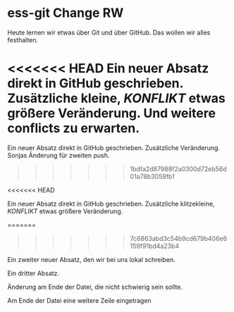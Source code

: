 # ess-git Change RW

Heute lernen wir etwas über Git und über GitHub.
Das wollen wir alles festhalten.

<<<<<<< HEAD
Ein neuer Absatz direkt in GitHub geschrieben. Zusätzliche kleine, _KONFLIKT_ etwas größere Veränderung. Und weitere conflicts zu erwarten.
=======
Ein neuer Absatz direkt in GitHub geschrieben. Zusätzliche Veränderung. Sonjas Änderung für zweiten push.
>>>>>>> 1bdfa2d87988f2a0300d72eb56d01a78b3059fb1

<<<<<<< HEAD

Ein neuer Absatz direkt in GitHub geschrieben. Zusätzliche klitzekleine, _KONFLIKT_ etwas größere Veränderung.

=======
>>>>>>> 7c6863abd3c54b9cd679b406e6159f91bd4a23b4


Ein zweiter neuer Absatz, den wir bei uns lokal schreiben.


Ein dritter Absatz.

Änderung am Ende der Datei, die nicht schwierig sein sollte.


Am Ende der Datei eine weitere Zeile eingetragen

